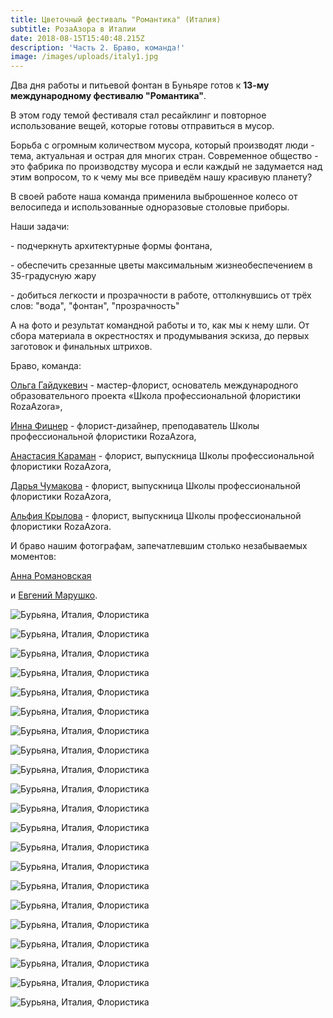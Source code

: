 ```yaml
---
title: Цветочный фестиваль "Романтика" (Италия)
subtitle: РозаАзора в Италии
date: 2018-08-15T15:40:48.215Z
description: 'Часть 2. Браво, команда!'
image: /images/uploads/italy1.jpg
---
```

Два дня работы и питьевой фонтан в Буньяре готов к **13-му международному фестивалю "Романтика"**. 

В этом году темой фестиваля стал ресайклинг и повторное использование вещей, которые готовы отправиться в мусор. 

Борьба с огромным количеством мусора, который производят люди - тема, актуальная и острая для многих стран. Современное общество - это фабрика по производству мусора и если каждый не задумается над этим вопросом, то к чему мы все приведём нашу красивую планету?

В своей работе наша команда применила выброшенное колесо от велосипеда и использованные одноразовые столовые приборы. 

Наши задачи:

\- подчеркнуть архитектурные формы фонтана, 

\- обеспечить срезанные цветы максимальным жизнеобеспечением в 35-градусную жару

\- добиться легкости и прозрачности в работе, оттолкнувшись от трёх слов: "вода", "фонтан", "прозрачность"

А на фото и результат командной работы и то, как мы к нему шли. От сбора материала в окрестностях и продумывания эскиза, до первых заготовок и финальных штрихов.

Браво, команда:

[Ольга Гайдукевич](https://www.facebook.com/roza.azora.5?__tn__=K-R&eid=ARCOcYMLX2yep1PWRFOz3vj5EwjsNjWNONvzzDrvQw43BYolSeyCZilWsaZ5PjyE2yuREX9vna-WiH74&fref=mentions) - мастер-флорист, основатель международного образовательного проекта «Школа профессиональной флористики RozaAzora»,

[Инна Фицнер](https://www.facebook.com/InnaFitsner?__tn__=K-R&eid=ARAAPqnM1XR0VOiEDXraApe-RcpqZ3mmsTDvxN7zUw8PsMtYdbv3qiKgqf97v5llU4hyq5KWwbk-Ng1f&fref=mentions&__xts__%5B0%5D=68.ARCsWU_4FrcQIweuzG7AqznYkFHOB9ey9ew_xw0avSl764hyBM7xG7ojqQRn9XnIiI5tpL968wxDDK50CKmXc8ubBwCHZc_qFK8bAIyIGlSsCktWrNkjh_KZe_q9Q9rmr2Z2WFm7KGUP8QU0WS3AyhmpADFc-zTBT_r6nvE39QENASKkQICTAsx2J8bHZr_GR2zOUIJHJJ0xOqNvmkFzzlOs9IuBsflCY6SU28mzZZoc4IrK87PlNYGEJp48XG8xmL-6E_9bU2hwqSon3LYy-3SWoXYY6ue6ZbBTw3hJjSwejyxi7eNcyXS6yo7oJYWCBrTYDnCTmc76wQxRjiFROPvvELKD) - флорист-дизайнер, преподаватель Школы профессиональной флористики RozaAzora,

[Анастасия Караман](https://www.facebook.com/mrs.anastasia.karaman?__tn__=K-R&eid=ARDCCZQsh0TnMAZGB1LGZQqLdQyLmdopV0RpvYMYb4g9l189F4_amlAGSbUNxPg9vEHYfD2-6VjEJMve&fref=mentions) - флорист, выпускница Школы профессиональной флористики RozaAzora,

[Дарья Чумакова](https://www.facebook.com/darya.chumakova?__tn__=K-R&eid=ARCTWvkJKmJlyLB-DSo0Y0aNRDWXh-FVQWzdQTwkeANRO_uY_vR3NjAcNsETzMsPE6tlzJs_tHTpl94Y&fref=mentions) - флорист, выпускница Школы профессиональной флористики RozaAzora,

[Альфия Крылова](https://www.facebook.com/profile.php?id=100015726518223&__tn__=K-R&eid=ARC8WWwJnH3uqm889TDyPbKgtkcjw1Zjfufjl0mVZKDGabGYVq4bQDsH3Bq5GOcpsm01u4JL-XsBszCU&fref=mentions) - флорист, выпускница Школы профессиональной флористики RozaAzora.

И браво нашим фотографам, запечатлевшим столько незабываемых моментов:

[Анна Романовская](https://www.facebook.com/annromanovskaphoto?__tn__=K-R&eid=ARAqzMlaOkS2An0MrzOde6NS0HMpr5s-sJnlblolHPGFhnpewVIyCSmoxi0JLfOLF_5J8x_fj7Inqvqe&fref=mentions)

 и [Евгений Марушко](https://www.facebook.com/yauheni.marusko?__tn__=K-R&eid=ARCpEWQj7w3dnVehShb66FrDXHhxZSpa9m5alcPf44qYu2zeYPmJJvoZCIV5pbT9aJ0Vq8d7HyXPdQ5E&fref=mentions).

![Бурьяна, Италия, Флористика](/images/uploads/italy10.jpg "Обсуждение идеи и продумывание эскиза")

![Бурьяна, Италия, Флористика](/images/uploads/italy12.jpg "Дружно собираем материал")

![Бурьяна, Италия, Флористика](/images/uploads/italy11.jpg "Чудесные моменты творчества")

![Бурьяна, Италия, Флористика](/images/uploads/italy14.jpg)

![Бурьяна, Италия, Флористика](/images/uploads/italy15.jpg)

![Бурьяна, Италия, Флористика](/images/uploads/italy16.jpg)

![Бурьяна, Италия, Флористика](/images/uploads/italy19.jpg)

![Бурьяна, Италия, Флористика](/images/uploads/italy22.jpg)

![Бурьяна, Италия, Флористика](/images/uploads/italy20.jpg)

![Бурьяна, Италия, Флористика](/images/uploads/italy21.jpg)

![Бурьяна, Италия, Флористика](/images/uploads/italy17.jpg)

![Бурьяна, Италия, Флористика](/images/uploads/italy18.jpg)

![Бурьяна, Италия, Флористика](/images/uploads/italy13.jpg)

![Бурьяна, Италия, Флористика](/images/uploads/italy1.jpg "Превосходный результат нашей дружной команды!")

![Бурьяна, Италия, Флористика](/images/uploads/italy2.jpg)

![Бурьяна, Италия, Флористика](/images/uploads/italy4.jpg)

![Бурьяна, Италия, Флористика](/images/uploads/italy5.jpg)

![Бурьяна, Италия, Флористика](/images/uploads/italy6.jpg)

![Бурьяна, Италия, Флористика](/images/uploads/italy7.jpg)

![Бурьяна, Италия, Флористика](/images/uploads/italy8.jpg)

![Бурьяна, Италия, Флористика](/images/uploads/italy9.jpg)
